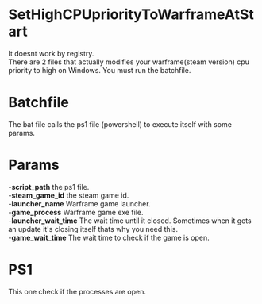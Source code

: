 # SetHighCPUpriorityToWarframeAtStart
It doesnt work by registry. <br/>
There are 2 files that actually modifies your warframe(steam version) cpu priority to high on Windows. You must run the batchfile.
# Batchfile
The bat file calls the ps1 file (powershell) to execute itself with some params.
 # Params
-**script_path** the ps1 file. <br/>
-**steam_game_id** the steam game id. <br/>
-**launcher_name** Warframe game launcher. <br/>
-**game_process** Warframe game exe file. <br/>
-**launcher_wait_time** The wait time until it closed. Sometimes when it gets an update it's closing itself thats why you need this. <br/>
-**game_wait_time** The wait time to check if the game is open.
# PS1
This one check if the processes are open.
